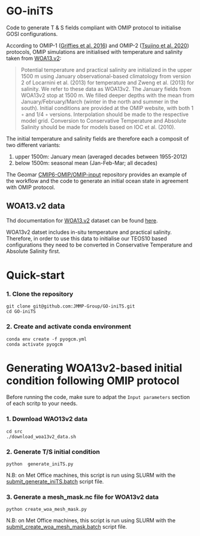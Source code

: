 # GO-iniTS

Code to generate T & S fields compliant with OMIP protocol to initialise GOSI configurations. 

According to OMIP-1 ([Griffies et al. 2016](https://gmd.copernicus.org/articles/9/3231/2016/gmd-9-3231-2016.pdf)) and OMIP-2 ([Tsujino et al. 2020](https://gmd.copernicus.org/articles/13/3643/2020/gmd-13-3643-2020.pdf)) protocols, OMIP simulations are initialised with temperature and salinity taken from [WOA13.v2](https://www.ncei.noaa.gov/data/oceans/woa/WOA13/DATAv2/): 

>Potential temperature and practical salinity are initialized in the upper 1500 m using January observational-based climatology from version 2 of Locarnini et al. (2013) for temperature and Zweng et al. (2013) for salinity. We refer to these data as WOA13v2. The January fields from WOA13v2 stop at 1500 m. We filled deeper depths with the mean from January/February/March (winter in the north and summer in the south). Initial conditions are provided at the OMIP website, with both 1 ◦ and 1/4 ◦ versions. Interpolation should be made to the respective model grid. Conversion to Conservative Temperature and Absolute Salinity should be made for models based on IOC et al. (2010).

The initial temperature and salinity fields are therefore each a composit of two different variants:

1) upper 1500m: January mean (averaged decades between 1955-2012)
2) below 1500m: seasonal mean (Jan-Feb-Mar; all decades)

The Geomar [CMIP6-OMIP/OMIP-input](https://git.geomar.de/cmip6-omip/omip-input) repository provides an example of the workflow and the code to generate an initial ocean state in agreement with OMIP protocol.

## WOA13.v2 data

Thd documentation for [WOA13.v2](https://www.ncei.noaa.gov/data/oceans/woa/WOA13/DATAv2/) dataset can be found [here](https://www.ncei.noaa.gov/data/oceans/woa/WOA13/DOC/woa13documentation.pdf).

WOA13v2 datset includes in-situ temperature and practical salinity. Therefore, in order to use this data to initialise our TEOS10 based configurations they need to be converted in Conservative Temperature and Absolute Salinity first.

# Quick-start

### 1. Clone the repository
```
git clone git@github.com:JMMP-Group/GO-iniTS.git
cd GO-iniTS
```

### 2. Create and activate conda environment
```
conda env create -f pyogcm.yml
conda activate pyogcm
```

# Generating WOA13v2-based initial condition following OMIP protocol

Before running the code, make sure to adpat the `Input parameters` section of each scritp to your needs.

### 1. Download WAO13v2 data
```
cd src
./download_woa13v2_data.sh
```

### 2. Generate T/S initial condition
```
python  generate_iniTS.py
```
N.B: on Met Office machines, this script is run using SLURM with the [submit_generate_iniTS.batch](https://github.com/JMMP-Group/GO-iniTS/blob/main/src/submit_generate_iniTS.batch) script file. 

### 3. Generate a mesh_mask.nc file for WOA13v2 data
```
python create_woa_mesh_mask.py
```
N.B: on Met Office machines, this script is run using SLURM with the [submit_create_woa_mesh_mask.batch](https://github.com/JMMP-Group/GO-iniTS/blob/main/src/submit_create_woa_mesh_mask.batch) script file.

